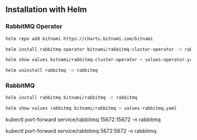 
## Installation with Helm

### RabbitMQ Operator

```bash
helm repo add bitnami https://charts.bitnami.com/bitnami
```
```bash
helm install rabbitmq-operator bitnami/rabbitmq-cluster-operator -n rabbitmq
```
```bash
helm show values bitnami/rabbitmq-cluster-operator > values-operator.yaml
```
```bash
helm uninstall rabbitmq -n rabbitmq
```

### RabbitMQ

```bash
helm install rabbitmq bitnami/rabbitmq -n rabbitmq 
```
```bash
helm show values rabbitmq bitnami/rabbitmq > values-rabbitmq.yaml
```

kubectl port-forward service/rabbitmq 15672:15672 -n rabbitmq

kubectl port-forward service/rabbitmq 5672:5672 -n rabbitmq
